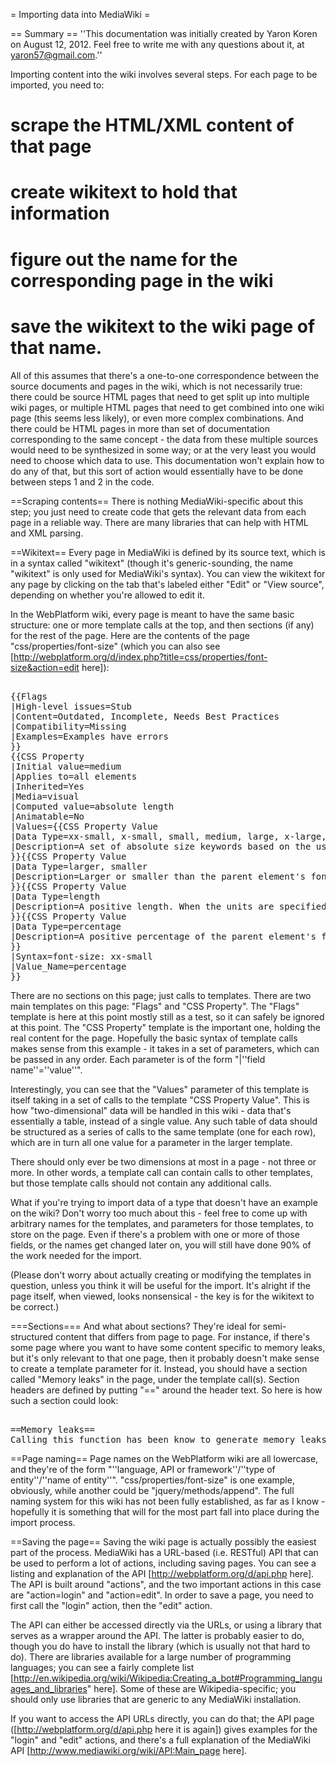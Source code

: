 = Importing data into MediaWiki =

== Summary ==
''This documentation was initially created by Yaron Koren on August 12, 2012. Feel free to write me with any questions about it, at yaron57@gmail.com.''

Importing content into the wiki involves several steps. For each page to be imported, you need to:
# scrape the HTML/XML content of that page
# create wikitext to hold that information
# figure out the name for the corresponding page in the wiki
# save the wikitext to the wiki page of that name.

All of this assumes that there's a one-to-one correspondence between the source documents and pages in the wiki, which is not necessarily true: there could be source HTML pages that need to get split up into multiple wiki pages, or multiple HTML pages that need to get combined into one wiki page (this seems less likely), or even more complex combinations. And there could be HTML pages in more than set of documentation corresponding to the same concept - the data from these multiple sources would need to be synthesized in some way; or at the very least you would need to choose which data to use. This documentation won't explain how to do any of that, but this sort of action would essentially have to be done between steps 1 and 2 in the code.

==Scraping contents==
There is nothing MediaWiki-specific about this step; you just need to create code that gets the relevant data from each page in a reliable way. There are many libraries that can help with HTML and XML parsing.

==Wikitext==
Every page in MediaWiki is defined by its source text, which is in a syntax called "wikitext" (though it's generic-sounding, the name "wikitext" is only used for MediaWiki's syntax). You can view the wikitext for any page by clicking on the tab that's labeled either "Edit" or "View source", depending on whether you're allowed to edit it.

In the WebPlatform wiki, every page is meant to have the same basic structure: one or more template calls at the top, and then sections (if any) for the rest of the page. Here are the contents of the page "css/properties/font-size" (which you can also see [http://webplatform.org/d/index.php?title=css/properties/font-size&action=edit here]):

<pre><nowiki>
{{Flags
|High-level issues=Stub
|Content=Outdated, Incomplete, Needs Best Practices
|Compatibility=Missing
|Examples=Examples have errors
}}
{{CSS Property
|Initial value=medium
|Applies to=all elements
|Inherited=Yes
|Media=visual
|Computed value=absolute length
|Animatable=No
|Values={{CSS Property Value
|Data Type=xx-small, x-small, small, medium, large, x-large, xx-large
|Description=A set of absolute size keywords based on the user's default font size (which is medium). Similar to presentational HTML's &lt;font size="1"> through &lt;font size="7"> where the user's default font size is &lt;font size="3">.
}}{{CSS Property Value
|Data Type=larger, smaller
|Description=Larger or smaller than the parent element's font size, by roughly the ratio used to separate the absolute size keywords above.
}}{{CSS Property Value
|Data Type=length
|Description=A positive length. When the units are specified in em or ex,  the size is defined relative to the size of the font on the parent element of the element in question. For example, 0.5em is half the font size of the parent of the current element.
}}{{CSS Property Value
|Data Type=percentage
|Description=A positive percentage of the parent element's font size.
}}
|Syntax=font-size: xx-small
|Value_Name=percentage
}}
</nowiki></pre>

There are no sections on this page; just calls to templates. There are two main templates on this page: "Flags" and "CSS Property". The "Flags" template is here at this point mostly still as a test, so it can safely be ignored at this point. The "CSS Property" template is the important one, holding the real content for the page. Hopefully the basic syntax of template calls makes sense from this example - it takes in a set of parameters, which can be passed in any order. Each parameter is of the form "|''field name''=''value''".

Interestingly, you can see that the "Values" parameter of this template is itself taking in a set of calls to the template "CSS Property Value". This is how "two-dimensional" data will be handled in this wiki - data that's essentially a table, instead of a single value. Any such table of data should be structured as a series of calls to the same template (one for each row), which are in turn all one value for a parameter in the larger template.

There should only ever be two dimensions at most in a page - not three or more. In other words, a template call can contain calls to other templates, but those template calls should not contain any additional calls.

What if you're trying to import data of a type that doesn't have an example on the wiki? Don't worry too much about this - feel free to come up with arbitrary names for the templates, and parameters for those templates, to store on the page. Even if there's a problem with one or more of those fields, or the names get changed later on, you will still have done 90% of the work needed for the import.

(Please don't worry about actually creating or modifying the templates in question, unless you think it will be useful for the import. It's alright if the page itself, when viewed, looks nonsensical - the key is for the wikitext to be correct.)

===Sections===
And what about sections? They're ideal for semi-structured content that differs from page to page. For instance, if there's some page where you want to have some content specific to memory leaks, but it's only relevant to that one page, then it probably doesn't make sense to create a template parameter for it. Instead, you should have a section called "Memory leaks" in the page, under the template call(s). Section headers are defined by putting "==" around the header text. So here is how such a section could look:

<pre><nowiki>
==Memory leaks==
Calling this function has been know to generate memory leaks when...
</nowiki></pre>

==Page naming==
Page names on the WebPlatform wiki are all lowercase, and they're of the form "''language, API or framework''/''type of entity''/''name of entity''". "css/properties/font-size" is one example, obviously, while another could be "jquery/methods/append". The full naming system for this wiki has not been fully established, as far as I know - hopefully it is something that will for the most part fall into place during the import process.

==Saving the page==
Saving the wiki page is actually possibly the easiest part of the process. MediaWiki has a URL-based (i.e. RESTful) API that can be used to perform a lot of actions, including saving pages. You can see a listing and explanation of the API [http://webplatform.org/d/api.php here]. The API is built around "actions", and the two important actions in this case are "action=login" and "action=edit". In order to save a page, you need to first call the "login" action, then the "edit" action.

The API can either be accessed directly via the URLs, or using a library that serves as a wrapper around the API. The latter is probably easier to do, though you do have to install the library (which is usually not that hard to do). There are libraries available for a large number of programming languages; you can see a fairly complete list [http://en.wikipedia.org/wiki/Wikipedia:Creating_a_bot#Programming_languages_and_libraries" here]. Some of these are Wikipedia-specific; you should only use libraries that are generic to any MediaWiki installation.

If you want to access the API URLs directly, you can do that; the API page ([http://webplatform.org/d/api.php here it is again]) gives examples for the "login" and "edit" actions, and there's a full explanation of the MediaWiki API [http://www.mediawiki.org/wiki/API:Main_page here].